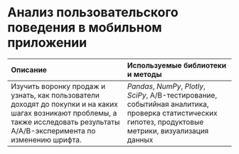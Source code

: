 ﻿# Анализ пользовательского поведения в мобильном приложении


Описание | Используемые библиотеки и методы | 
 :---------------------- | :---------------------- |
Изучить воронку продаж и узнать, как пользователи доходят до покупки и на каких шагах возникают проблемы, а также исследовать результаты A/A/B-эксперимента по изменению шрифта.| *Pandas*, *NumPy*, *Plotly*, *SciPy*, A/B-тестирование, событийная аналитика, проверка статистических гипотез, продуктовые метрики, визуализация данных  |

